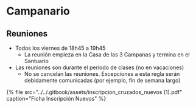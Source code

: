 # Campanario

## Reuniones

* Todos los viernes de 18h45 a 19h45
  * La reunión empieza en la Casa de las 3 Campanas y termina en el Santuario
* Las reuniones son durante el período de clases \(no en vacaciones\)
  * No se cancelan las reuniones. Excepciones a esta regla serán debidamente comunicadas \(por ejemplo, fín de semana largo\)

{% file src="../../.gitbook/assets/inscripcion\_cruzados\_nuevos \(1\).pdf" caption="Ficha Inscripción Nuevos" %}

